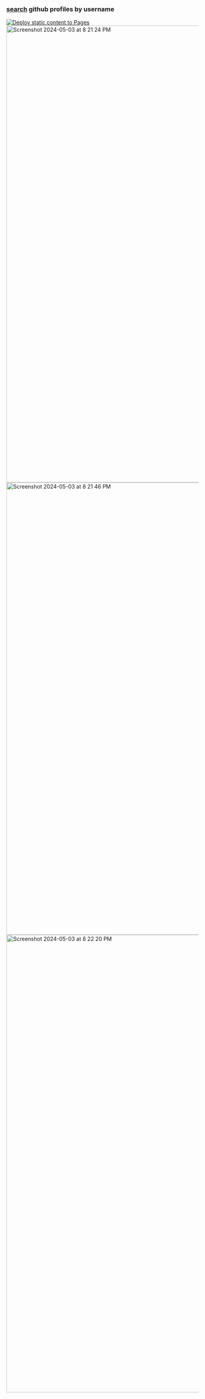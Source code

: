 ### <a href="https://git-profiles-api.vercel.app">search</a>&nbsp;github profiles by username
[![Deploy static content to Pages](https://github.com/sudo-self/github-profiles/actions/workflows/static.yml/badge.svg)](https://github.com/sudo-self/github-profiles/actions/workflows/static.yml)
<img width="1194" alt="Screenshot 2024-05-03 at 8 21 24 PM" src="https://github.com/sudo-self/github-profiles/assets/119916323/b5529c5e-0d9e-42ec-bdc9-c35a50935581">
<img width="1182" alt="Screenshot 2024-05-03 at 8 21 46 PM" src="https://github.com/sudo-self/github-profiles/assets/119916323/489461db-3e6b-4388-b8e0-df255b04d550">
<img width="1196" alt="Screenshot 2024-05-03 at 8 22 20 PM" src="https://github.com/sudo-self/github-profiles/assets/119916323/8023c7a0-325c-4778-ae62-149ece63002d">
